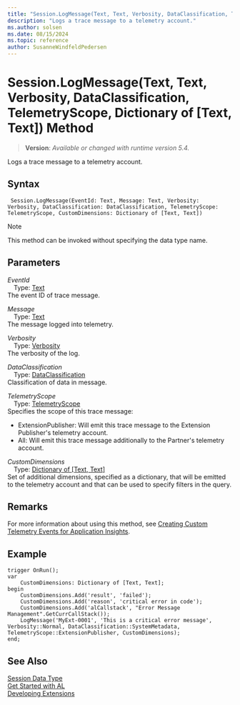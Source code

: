 ```yaml
---
title: "Session.LogMessage(Text, Text, Verbosity, DataClassification, TelemetryScope, Dictionary of [Text, Text]) Method"
description: "Logs a trace message to a telemetry account."
ms.author: solsen
ms.date: 08/15/2024
ms.topic: reference
author: SusanneWindfeldPedersen
---
```

[//]: # (START>DO_NOT_EDIT)
[//]: # (IMPORTANT:Do not edit any of the content between here and the END>DO_NOT_EDIT.)
[//]: # (Any modifications should be made in the .xml files in the ModernDev repo.)
# Session.LogMessage(Text, Text, Verbosity, DataClassification, TelemetryScope, Dictionary of [Text, Text]) Method
> **Version**: _Available or changed with runtime version 5.4._

Logs a trace message to a telemetry account.


## Syntax
```AL
 Session.LogMessage(EventId: Text, Message: Text, Verbosity: Verbosity, DataClassification: DataClassification, TelemetryScope: TelemetryScope, CustomDimensions: Dictionary of [Text, Text])
```
> [!NOTE]
> This method can be invoked without specifying the data type name.
## Parameters
*EventId*  
&emsp;Type: [Text](../text/text-data-type.md)  
The event ID of trace message.  

*Message*  
&emsp;Type: [Text](../text/text-data-type.md)  
The message logged into telemetry.  

*Verbosity*  
&emsp;Type: [Verbosity](../verbosity/verbosity-option.md)  
The verbosity of the log.  

*DataClassification*  
&emsp;Type: [DataClassification](../dataclassification/dataclassification-option.md)  
Classification of data in message.  

*TelemetryScope*  
&emsp;Type: [TelemetryScope](../telemetryscope/telemetryscope-option.md)  
Specifies the scope of this trace message:
- ExtensionPublisher: Will emit this trace message to the Extension Publisher's telemetry account.
- All: Will emit this trace message additionally to the Partner's telemetry account.  

*CustomDimensions*  
&emsp;Type: [Dictionary of [Text, Text]](../dictionary/dictionary-data-type.md)  
Set of additional dimensions, specified as a dictionary, that will be emitted to the telemetry account and that can be used to specify filters in the query.  



[//]: # (IMPORTANT: END>DO_NOT_EDIT)

## Remarks

For more information about using this method, see [Creating Custom Telemetry Events for Application Insights](../../devenv-instrument-application-for-telemetry-app-insights.md).

## Example

```al
trigger OnRun();
var
    CustomDimensions: Dictionary of [Text, Text];
begin
    CustomDimensions.Add('result', 'failed');
    CustomDimensions.Add('reason', 'critical error in code');
    CustomDimensions.Add('alCallstack', "Error Message Management".GetCurrCallStack());    
    LogMessage('MyExt-0001', 'This is a critical error message', Verbosity::Normal, DataClassification::SystemMetadata, TelemetryScope::ExtensionPublisher, CustomDimensions);
end;
```

## See Also
[Session Data Type](session-data-type.md)  
[Get Started with AL](../../devenv-get-started.md)  
[Developing Extensions](../../devenv-dev-overview.md)
